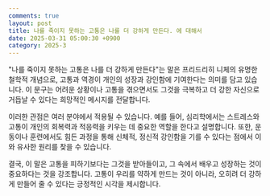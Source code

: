 ```yaml
---
comments: true
layout: post
title: 나를 죽이지 못하는 고통은 나를 더 강하게 만든다. 에 대해서
date: 2025-03-31 05:00:30 +0900
category: 2025-3
---
```


"나를 죽이지 못하는 고통은 나를 더 강하게 만든다"는 말은 프리드리히 니체의 유명한 철학적 개념으로, 고통과 역경이 개인의 성장과 강인함에 기여한다는 의미를 담고 있습니다. 이 문구는 어려운 상황이나 고통을 겪으면서도 그것을 극복하고 더 강한 자신으로 거듭날 수 있다는 희망적인 메시지를 전달합니다.

이러한 관점은 여러 분야에서 적용될 수 있습니다. 예를 들어, 심리학에서는 스트레스와 고통이 개인의 회복력과 적응력을 키우는 데 중요한 역할을 한다고 설명합니다. 또한, 운동이나 훈련에서도 힘든 과정을 통해 신체적, 정신적 강인함을 기를 수 있다는 점에서 이와 유사한 원리를 찾을 수 있습니다.

결국, 이 말은 고통을 피하기보다는 그것을 받아들이고, 그 속에서 배우고 성장하는 것이 중요하다는 것을 강조합니다. 고통이 우리를 약하게 만드는 것이 아니라, 오히려 더 강하게 만들어 줄 수 있다는 긍정적인 시각을 제시합니다.